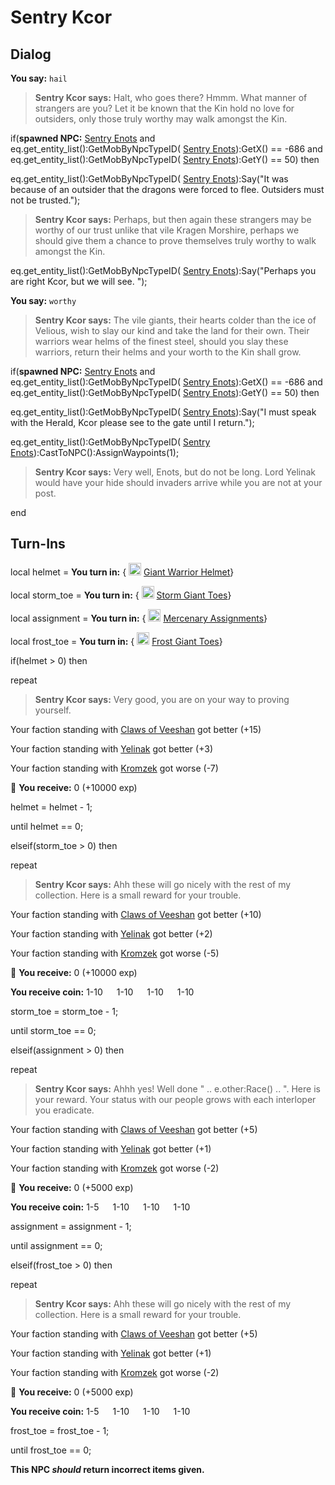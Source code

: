 # Sentry Kcor
## Dialog

**You say:** `hail`



>**Sentry Kcor says:** Halt, who goes there? Hmmm. What manner of strangers are you? Let it be known that the Kin hold no love for outsiders, only those truly worthy may walk amongst the Kin.


if(**spawned NPC:**  [Sentry Enots](/npc/114566) and eq.get_entity_list():GetMobByNpcTypeID( [Sentry Enots](/npc/114566)):GetX() == -686 and eq.get_entity_list():GetMobByNpcTypeID( [Sentry Enots](/npc/114566)):GetY() == 50) then



eq.get_entity_list():GetMobByNpcTypeID( [Sentry Enots](/npc/114566)):Say("It was because of an outsider that the dragons were forced to flee. Outsiders must not be trusted.");



>**Sentry Kcor says:** Perhaps, but then again these strangers may be worthy of our trust unlike that vile Kragen Morshire, perhaps we should give them a chance to prove themselves truly worthy to walk amongst the Kin.



eq.get_entity_list():GetMobByNpcTypeID( [Sentry Enots](/npc/114566)):Say("Perhaps you are right Kcor, but we will see. ");


**You say:** `worthy`



>**Sentry Kcor says:** The vile giants, their hearts colder than the ice of Velious, wish to slay our kind and take the land for their own.  Their warriors wear helms of the finest steel, should you slay these warriors, return their helms and your worth to the Kin shall grow.


if(**spawned NPC:**  [Sentry Enots](/npc/114566) and eq.get_entity_list():GetMobByNpcTypeID( [Sentry Enots](/npc/114566)):GetX() == -686 and eq.get_entity_list():GetMobByNpcTypeID( [Sentry Enots](/npc/114566)):GetY() == 50) then



eq.get_entity_list():GetMobByNpcTypeID( [Sentry Enots](/npc/114566)):Say("I must speak with the Herald, Kcor please see to the gate until I return.");



eq.get_entity_list():GetMobByNpcTypeID( [Sentry Enots](/npc/114566)):CastToNPC():AssignWaypoints(1);



>**Sentry Kcor says:** Very well, Enots, but do not be long. Lord Yelinak would have your hide should invaders arrive while you are not at your post.

end

## Turn-Ins



local helmet =  **You turn in:**  { <img style="background:url(/static/icons/blank_slot.gif);width:20px;height:20px;" src="/static/icons/item_747.png" alt="" /> <a
                                href="/item/29062" data-url="29062" class="tooltip-link link">Giant Warrior Helmet</a>}

local storm_toe =  **You turn in:**  { <img style="background:url(/static/icons/blank_slot.gif);width:20px;height:20px;" src="/static/icons/item_1094.png" alt="" /> <a
                                href="/item/29124" data-url="29124" class="tooltip-link link">Storm Giant Toes</a>}

local assignment =  **You turn in:**  { <img style="background:url(/static/icons/blank_slot.gif);width:20px;height:20px;" src="/static/icons/item_652.png" alt="" /> <a
                                href="/item/29624" data-url="29624" class="tooltip-link link">Mercenary Assignments</a>}

local frost_toe =  **You turn in:**  { <img style="background:url(/static/icons/blank_slot.gif);width:20px;height:20px;" src="/static/icons/item_1094.png" alt="" /> <a
                                href="/item/29125" data-url="29125" class="tooltip-link link">Frost Giant Toes</a>}



if(helmet > 0) then





repeat



>**Sentry Kcor says:** Very good, you are on your way to proving yourself.



Your faction standing with [Claws of Veeshan](/faction/430) got better (<span class='text-success'>+15</span>)




Your faction standing with [Yelinak](/faction/436) got better (<span class='text-success'>+3</span>)




Your faction standing with [Kromzek](/faction/448) got worse (<span class='text-danger'>-7</span>)




 &#127873; **You receive:** 0 (+10000 exp)

 



helmet = helmet - 1;


until helmet == 0;

elseif(storm_toe > 0) then





repeat



>**Sentry Kcor says:** Ahh these will go nicely with the rest of my collection.  Here is a small reward for your trouble.



Your faction standing with [Claws of Veeshan](/faction/430) got better (<span class='text-success'>+10</span>)




Your faction standing with [Yelinak](/faction/436) got better (<span class='text-success'>+2</span>)




Your faction standing with [Kromzek](/faction/448) got worse (<span class='text-danger'>-5</span>)




 &#127873; **You receive:** 0 (+10000 exp)

**You receive coin:** 1-10 <img src='/static/icons/item_644.png' width='14' height='14'/> 1-10 <img src='/static/icons/item_645.png' width='14' height='14'/> 1-10 <img src='/static/icons/item_646.png' width='14' height='14'/> 1-10 <img src='/static/icons/item_647.png' width='14' height='14'/> 



storm_toe = storm_toe - 1;


until storm_toe == 0;

elseif(assignment > 0) then



repeat



>**Sentry Kcor says:** Ahhh yes! Well done " .. e.other:Race() .. ". Here is your reward. Your status with our people grows with each interloper you eradicate.



Your faction standing with [Claws of Veeshan](/faction/430) got better (<span class='text-success'>+5</span>)




Your faction standing with [Yelinak](/faction/436) got better (<span class='text-success'>+1</span>)




Your faction standing with [Kromzek](/faction/448) got worse (<span class='text-danger'>-2</span>)




 &#127873; **You receive:** 0 (+5000 exp)

**You receive coin:** 1-5 <img src='/static/icons/item_644.png' width='14' height='14'/> 1-10 <img src='/static/icons/item_645.png' width='14' height='14'/> 1-10 <img src='/static/icons/item_646.png' width='14' height='14'/> 1-10 <img src='/static/icons/item_647.png' width='14' height='14'/> 



assignment = assignment - 1;


until assignment == 0;

elseif(frost_toe > 0) then



repeat



>**Sentry Kcor says:** Ahh these will go nicely with the rest of my collection.  Here is a small reward for your trouble.



Your faction standing with [Claws of Veeshan](/faction/430) got better (<span class='text-success'>+5</span>)




Your faction standing with [Yelinak](/faction/436) got better (<span class='text-success'>+1</span>)




Your faction standing with [Kromzek](/faction/448) got worse (<span class='text-danger'>-2</span>)




 &#127873; **You receive:** 0 (+5000 exp)

**You receive coin:** 1-5 <img src='/static/icons/item_644.png' width='14' height='14'/> 1-10 <img src='/static/icons/item_645.png' width='14' height='14'/> 1-10 <img src='/static/icons/item_646.png' width='14' height='14'/> 1-10 <img src='/static/icons/item_647.png' width='14' height='14'/> 



frost_toe = frost_toe - 1;


until frost_toe == 0;



**This NPC *should* return incorrect items given.**
